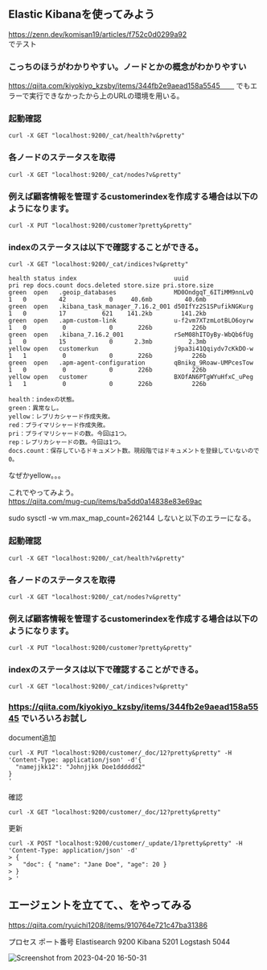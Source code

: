 ## Elastic Kibanaを使ってみよう  
https://zenn.dev/komisan19/articles/f752c0d0299a92  
でテスト  

### こっちのほうがわかりやすい。ノードとかの概念がわかりやすい  
https://qiita.com/kiyokiyo_kzsby/items/344fb2e9aead158a5545　　
でもエラーで実行できなかったから上のURLの環境を用いる。  

### 起動確認  
```
curl -X GET "localhost:9200/_cat/health?v&pretty"
```

### 各ノードのステータスを取得  
```
curl -X GET "localhost:9200/_cat/nodes?v&pretty"
```


### 例えば顧客情報を管理するcustomerindexを作成する場合は以下のようになります。  
```
curl -X PUT "localhost:9200/customer?pretty&pretty"
```

### indexのステータスは以下で確認することができる。  
```
curl -X GET "localhost:9200/_cat/indices?v&pretty"
```

```
health status index                           uuid                   pri rep docs.count docs.deleted store.size pri.store.size
green  open   .geoip_databases                MD0OndgqT_6ITiMM9nnLvQ   1   0         42            0     40.6mb         40.6mb
green  open   .kibana_task_manager_7.16.2_001 d50IfYz2S1SPufikNGKurg   1   0         17          621    141.2kb        141.2kb
green  open   .apm-custom-link                u-f2vm7XTzmLotBLO6oyrw   1   0          0            0       226b           226b
green  open   .kibana_7.16.2_001              rSeM08hITOyBy-WbQb6fUg   1   0         15            0      2.3mb          2.3mb
yellow open   customerkun                     j9pa3i41Qqiydv7cKkDO-w   1   1          0            0       226b           226b
green  open   .apm-agent-configuration        qBnikg_9Roaw-UMPcesTow   1   0          0            0       226b           226b
yellow open   customer                        BXOfAN6PTgWYuHfxC_uPeg   1   1          0            0       226b           226b
```

```
health：indexの状態。
green：異常なし。
yellow：レプリカシャード作成失敗。
red：プライマリシャード作成失敗。
pri：プライマリシャードの数。今回は1つ。
rep：レプリカシャードの数。今回は1つ。
docs.count：保存しているドキュメント数。現段階ではドキュメントを登録していないので0。
```

なぜかyellow。。。  


これでやってみよう。  
https://qiita.com/mug-cup/items/ba5dd0a14838e83e69ac  

sudo sysctl -w vm.max_map_count=262144
しないと以下のエラーになる。


### 起動確認  
```
curl -X GET "localhost:9200/_cat/health?v&pretty"
```

### 各ノードのステータスを取得  
```
curl -X GET "localhost:9200/_cat/nodes?v&pretty"
```


### 例えば顧客情報を管理するcustomerindexを作成する場合は以下のようになります。  
```
curl -X PUT "localhost:9200/customer?pretty&pretty"
```

### indexのステータスは以下で確認することができる。  
```
curl -X GET "localhost:9200/_cat/indices?v&pretty"
```

### https://qiita.com/kiyokiyo_kzsby/items/344fb2e9aead158a5545  でいろいろお試し

document追加  
```
curl -X PUT "localhost:9200/customer/_doc/12?pretty&pretty" -H 'Content-Type: application/json' -d'{
  "namejjkk12": "Johnjjkk Doe1dddddd2"
}
'
```
確認  
```
curl -X GET "localhost:9200/customer/_doc/12?pretty&pretty"
```


更新
```
curl -X POST "localhost:9200/customer/_update/1?pretty&pretty" -H 'Content-Type: application/json' -d'
> {
>   "doc": { "name": "Jane Doe", "age": 20 }
> }
> '

```



## エージェントを立てて、、をやってみる

https://qiita.com/ryuichi1208/items/910764e721c47ba31386

プロセス	ポート番号
Elastisearch	9200
Kibana	5201
Logstash	5044


![Screenshot from 2023-04-20 16-50-31](https://user-images.githubusercontent.com/58873037/233297665-3b913e3c-be93-4fbc-94dd-b8ba4cb3be80.png)





